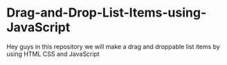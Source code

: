 # Drag-and-Drop-List-Items-using-JavaScript
Hey guys in this repository we will make a drag and droppable list items by using HTML CSS and JavaScript
